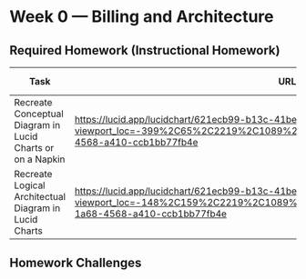 # Week 0 — Billing and Architecture

## Required Homework (Instructional Homework)

|Task|URL|Screenshots (Images)|
|----|-----|-------|
|Recreate Conceptual Diagram in Lucid Charts or on a Napkin|https://lucid.app/lucidchart/621ecb99-b13c-41be-9775-85153ace2582/edit?viewport_loc=-399%2C65%2C2219%2C1089%2C0_0&invitationId=inv_6eecf645-1a68-4568-a410-ccb1bb77fb4e|![image](https://user-images.githubusercontent.com/37842433/219058172-0555637e-dbfd-4c93-a8f7-57d4737b1ff2.png)|
|Recreate Logical Architectual Diagram in Lucid Charts|https://lucid.app/lucidchart/621ecb99-b13c-41be-9775-85153ace2582/edit?viewport_loc=-148%2C159%2C2219%2C1089%2CxmCwnDjlFT5Z&invitationId=inv_6eecf645-1a68-4568-a410-ccb1bb77fb4e|![image](https://user-images.githubusercontent.com/37842433/219059219-a714e261-9435-4268-8743-3fe21ed4e40a.png)|



## Homework Challenges
